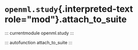 # `openml.study`{.interpreted-text role="mod"}.attach_to_suite

::: currentmodule
openml.study
:::

::: autofunction
attach_to_suite
:::

<div class="clearer"></div>
